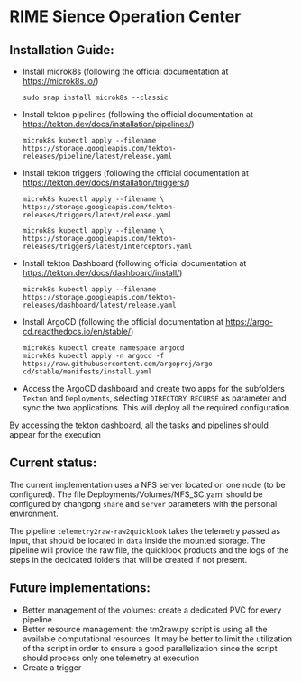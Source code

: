 <h1> RIME Sience Operation Center </h1>

<h2> Installation Guide:</h2>

- Install microk8s (following the official documentation at https://microk8s.io/) 
    ```
    sudo snap install microk8s --classic
    ```
- Install tekton pipelines (following the official documentation at https://tekton.dev/docs/installation/pipelines/) 
    ```
    microk8s kubectl apply --filename https://storage.googleapis.com/tekton-releases/pipeline/latest/release.yaml
    ```
- Install tekton triggers (following the official documentation at https://tekton.dev/docs/installation/triggers/)

    ```
    microk8s kubectl apply --filename \
    https://storage.googleapis.com/tekton-releases/triggers/latest/release.yaml

    microk8s kubectl apply --filename \
    https://storage.googleapis.com/tekton-releases/triggers/latest/interceptors.yaml
    ```

- Install tekton Dashboard (following official documentation at https://tekton.dev/docs/dashboard/install/)
    ```
    microk8s kubectl apply --filename https://storage.googleapis.com/tekton-releases/dashboard/latest/release.yaml
    ```

- Install ArgoCD (following the official documentation at https://argo-cd.readthedocs.io/en/stable/)
    ```
    microk8s kubectl create namespace argocd
    microk8s kubectl apply -n argocd -f https://raw.githubusercontent.com/argoproj/argo-cd/stable/manifests/install.yaml
    ```

- Access the ArgoCD dashboard and create two apps for the subfolders `Tekton` and `Deployments`, selecting `DIRECTORY RECURSE` as parameter and sync the two applications. This will deploy all the required configuration.

By accessing the tekton dashboard, all the tasks and pipelines should appear for the execution


<h2> Current status:</h2>

The current implementation uses a NFS server located on one node (to be configured). The file Deployments/Volumes/NFS_SC.yaml should be configured by changong `share` and `server` parameters with the personal environment.

The pipeline `telemetry2raw-raw2quicklook` takes the telemetry passed as input, that should be located in `data` inside the mounted storage. The pipeline will provide the raw file, the quicklook products and the logs of the steps in the dedicated folders that will be created if not present.

<h2> Future implementations:</h2>

- Better management of the volumes: create a dedicated PVC for every pipeline
- Better resource management: the tm2raw.py script is using all the available computational resources. It may be better to limit the utilization of the script in order to ensure a good parallelization since the script should process only one telemetry at execution
- Create a trigger